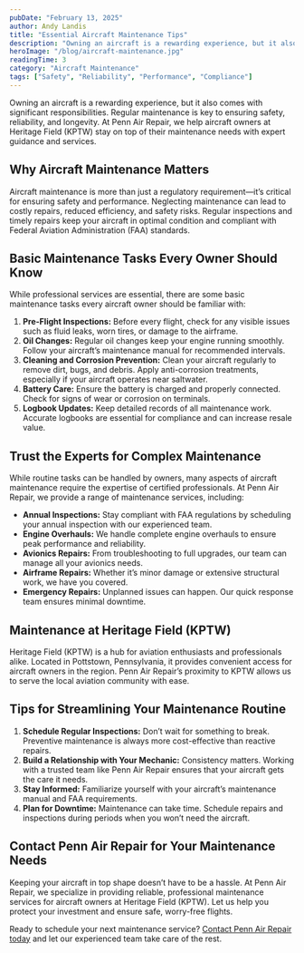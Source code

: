 ```yaml
---
pubDate: "February 13, 2025"
author: Andy Landis
title: "Essential Aircraft Maintenance Tips"
description: "Owning an aircraft is a rewarding experience, but it also comes with significant responsibilities. Regular maintenance is key to ensuring safety, reliability, and longevity. At Penn Air Repair, we help aircraft owners at Heritage Field (KPTW) stay on top of their maintenance needs with expert guidance and services."
heroImage: "/blog/aircraft-maintenance.jpg"
readingTime: 3
category: "Aircraft Maintenance"
tags: ["Safety", "Reliability", "Performance", "Compliance"]
---
```


Owning an aircraft is a rewarding experience, but it also comes with significant responsibilities. Regular maintenance is key to ensuring safety, reliability, and longevity. At Penn Air Repair, we help aircraft owners at Heritage Field (KPTW) stay on top of their maintenance needs with expert guidance and services.

## Why Aircraft Maintenance Matters

Aircraft maintenance is more than just a regulatory requirement—it’s critical for ensuring safety and performance. Neglecting maintenance can lead to costly repairs, reduced efficiency, and safety risks. Regular inspections and timely repairs keep your aircraft in optimal condition and compliant with Federal Aviation Administration (FAA) standards.

## Basic Maintenance Tasks Every Owner Should Know

While professional services are essential, there are some basic maintenance tasks every aircraft owner should be familiar with:

1. **Pre-Flight Inspections:** Before every flight, check for any visible issues such as fluid leaks, worn tires, or damage to the airframe.
2. **Oil Changes:** Regular oil changes keep your engine running smoothly. Follow your aircraft’s maintenance manual for recommended intervals.
3. **Cleaning and Corrosion Prevention:** Clean your aircraft regularly to remove dirt, bugs, and debris. Apply anti-corrosion treatments, especially if your aircraft operates near saltwater.
4. **Battery Care:** Ensure the battery is charged and properly connected. Check for signs of wear or corrosion on terminals.
5. **Logbook Updates:** Keep detailed records of all maintenance work. Accurate logbooks are essential for compliance and can increase resale value.

## Trust the Experts for Complex Maintenance

While routine tasks can be handled by owners, many aspects of aircraft maintenance require the expertise of certified professionals. At Penn Air Repair, we provide a range of maintenance services, including:

- **Annual Inspections:** Stay compliant with FAA regulations by scheduling your annual inspection with our experienced team.
- **Engine Overhauls:** We handle complete engine overhauls to ensure peak performance and reliability.
- **Avionics Repairs:** From troubleshooting to full upgrades, our team can manage all your avionics needs.
- **Airframe Repairs:** Whether it’s minor damage or extensive structural work, we have you covered.
- **Emergency Repairs:** Unplanned issues can happen. Our quick response team ensures minimal downtime.

## Maintenance at Heritage Field (KPTW)

Heritage Field (KPTW) is a hub for aviation enthusiasts and professionals alike. Located in Pottstown, Pennsylvania, it provides convenient access for aircraft owners in the region. Penn Air Repair’s proximity to KPTW allows us to serve the local aviation community with ease.

## Tips for Streamlining Your Maintenance Routine

1. **Schedule Regular Inspections:** Don’t wait for something to break. Preventive maintenance is always more cost-effective than reactive repairs.
2. **Build a Relationship with Your Mechanic:** Consistency matters. Working with a trusted team like Penn Air Repair ensures that your aircraft gets the care it needs.
3. **Stay Informed:** Familiarize yourself with your aircraft’s maintenance manual and FAA requirements.
4. **Plan for Downtime:** Maintenance can take time. Schedule repairs and inspections during periods when you won’t need the aircraft.

## Contact Penn Air Repair for Your Maintenance Needs

Keeping your aircraft in top shape doesn’t have to be a hassle. At Penn Air Repair, we specialize in providing reliable, professional maintenance services for aircraft owners at Heritage Field (KPTW). Let us help you protect your investment and ensure safe, worry-free flights.

Ready to schedule your next maintenance service? [Contact Penn Air Repair today](/#contact-us) and let our experienced team take care of the rest.
